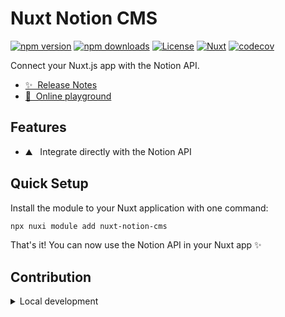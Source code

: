 # Nuxt Notion CMS

[![npm version][npm-version-src]][npm-version-href]
[![npm downloads][npm-downloads-src]][npm-downloads-href]
[![License][license-src]][license-href]
[![Nuxt][nuxt-src]][nuxt-href]
[![codecov][codecov]][codecov]

Connect your Nuxt.js app with the Notion API.

- [✨ &nbsp;Release Notes](/CHANGELOG.md)
- [🏀 &nbsp;Online playground](https://stackblitz.com/github/damourChris/nuxt-notion-cms?file=playground%2Fapp.vue)
<!-- - [📖 &nbsp;Documentation](https://example.com) -->

## Features

- ⛰ &nbsp; Integrate directly with the Notion API

## Quick Setup

Install the module to your Nuxt application with one command:

```bash
npx nuxi module add nuxt-notion-cms
```

That's it! You can now use the Notion API in your Nuxt app ✨

## Contribution

<details>
  <summary>Local development</summary>
  
  ```bash
  # Install dependencies
  npm install
  
  # Generate type stubs
  npm run dev:prepare
  
  # Develop with the playground
  npm run dev
  
  # Build the playground
  npm run dev:build
  
  # Run ESLint
  npm run lint
  
  # Run Vitest
  npm run test
  npm run test:watch
  
  # Release new version
  npm run release
  ```

</details>


<!-- Badges -->
[npm-version-src]: https://img.shields.io/npm/v/nuxt-notion-cms/latest.svg?style=flat&colorA=020420&colorB=00DC82
[npm-version-href]: https://npmjs.com/package/nuxt-notion-cms

[npm-downloads-src]: https://img.shields.io/npm/dm/nuxt-notion-cms.svg?style=flat&colorA=020420&colorB=00DC82
[npm-downloads-href]: https://npmjs.com/package/nuxt-notion-cms

[license-src]: https://img.shields.io/npm/l/nuxt-notion-cms.svg?style=flat&colorA=020420&colorB=00DC82
[license-href]: https://npmjs.com/package/nuxt-notion-cms

[nuxt-src]: https://img.shields.io/badge/Nuxt-020420?logo=nuxt.js
[nuxt-href]: https://nuxt.com

[codecov]: https://codecov.io/gh/damourChris/nuxt-notion-cms